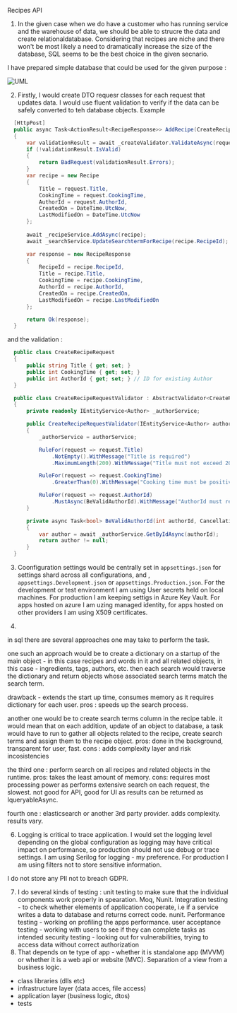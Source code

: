 Recipes API

1. In the given case when we do have a customer who has running service and the warehouse of data, we should be able to strucre the data and create relationaldatabase. Considering that recipes are niche and there won't be most likely a need to dramatically increase the size of the database, SQL seems to be the best choice in the given secnario.
 
 I have prepared simple database that could be used for the given purpose :

![UML](https://i.ibb.co/hCxwgCy/Recipes.png)

2. Firstly, I would create DTO requesr classes for each request that updates data. I would use fluent validation to verify if the data can be safely converted to teh database objects. Example

```csharp
  [HttpPost]
  public async Task<ActionResult<RecipeResponse>> AddRecipe(CreateRecipeRequest request)
  {
      var validationResult = await _createValidator.ValidateAsync(request);
      if (!validationResult.IsValid)
      {
          return BadRequest(validationResult.Errors);
      }
      var recipe = new Recipe
      {
          Title = request.Title,
          CookingTime = request.CookingTime,
          AuthorId = request.AuthorId,
          CreatedOn = DateTime.UtcNow,
          LastModifiedOn = DateTime.UtcNow
      };
    
      await _recipeService.AddAsync(recipe);
      await _searchService.UpdateSearchtermForRecipe(recipe.RecipeId);

      var response = new RecipeResponse
      {
          RecipeId = recipe.RecipeId,
          Title = recipe.Title,
          CookingTime = recipe.CookingTime,
          AuthorId = recipe.AuthorId,
          CreatedOn = recipe.CreatedOn,
          LastModifiedOn = recipe.LastModifiedOn
      };

      return Ok(response);
  }
```
and the validation :
```csharp
  public class CreateRecipeRequest
  {
      public string Title { get; set; }
      public int CookingTime { get; set; }
      public int AuthorId { get; set; } // ID for existing Author
  }

  public class CreateRecipeRequestValidator : AbstractValidator<CreateRecipeRequest>
  {
      private readonly IEntityService<Author> _authorService;

      public CreateRecipeRequestValidator(IEntityService<Author> authorService)
      {
          _authorService = authorService;

          RuleFor(request => request.Title)
              .NotEmpty().WithMessage("Title is required")
              .MaximumLength(200).WithMessage("Title must not exceed 200 characters");

          RuleFor(request => request.CookingTime)
              .GreaterThan(0).WithMessage("Cooking time must be positive");

          RuleFor(request => request.AuthorId)
              .MustAsync(BeValidAuthorId).WithMessage("AuthorId must refer to an existing author");
      }

      private async Task<bool> BeValidAuthorId(int authorId, CancellationToken cancellationToken)
      {
          var author = await _authorService.GetByIdAsync(authorId);
          return author != null;
      }
  }
```
3. Coonfiguration settings would be centrally set in `appsettings.json` for settings shard across all configurations, and , `appsettings.Development.json` or  `appsettings.Production.json`. For the development or test environment I am using User secrets held on local machines. For production I am keeping settigs in Azure Key Vault. For apps hosted on azure I am uzing managed identity, for apps hosted on other providers I am using X509 certificates.
   
5. 

in sql there are several approaches one may take to perform the task.

one such an approach would be to create a dictionary on a startup of the main object - in this case recipes and words in it and all related objects, in this case - ingredients, tags, authors, etc.
then each search would traverse the dictionary and return objects whose associated search terms match the search term.

drawback - extends the start up time, consumes memory as it requires dictionary for each user. pros : speeds up the search process.

another one would be to create search terms column in the recipe table. it would mean that on each addition, update of an object to database, a task would have to run to gather all objects related to the recipe, create search terms and assign them to the recipe object.
pros: done in the background, transparent for user, fast. cons : adds complexity layer and risk incosistencies

the third one : perform search on all recipes and related objects in the runtime. 
pros: takes the least amount of memory. cons: requires most processing power as performs extensive search on each request, the slowest.
not good for API, good for UI as results can be returned as IqueryableAsync.

fourth one : elasticsearch or another 3rd party provider. adds complexity. results vary.

6. Logging is critical to trace application. I would set the logging level depending on the global configuration as logging may have critical impact on performance, so production should not use debug or trace settings.
I am using Serilog for logging - my preference. For production I am using filters not to store sensitive information.

I do not store any PII not to breach GDPR.

7. I do several kinds of testing : unit testing to make sure that the individual components work properly in spearation. Moq, Nunit.
Integration testing - to check whether elements of application cooperate, i.e if a service writes a data to database and returns correct code. nunit.
Performance testing - working on profiling the apps performance.
 user acceptance testing - working with users to see if they can complete tasks as intended
security testing - looking out for vulnerabilities, trying to access data without correct authorization
8. That depends on te type of app - whether it is standalone app (MVVM) or whether it is a web api or website (MVC). Separation of a view from a business logic.
- class libraries (dlls etc)
- infrastructure layer (data acces, file access)
- application layer (business logic, dtos)
- tests
  


